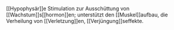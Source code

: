 [[Hypophysär]]e Stimulation zur Ausschüttung von [[Wachstum]]s[[hormon]]en; unterstützt den [[Muskel]]aufbau, die Verheilung von [[Verletzung]]en, [[Verjüngung]]seffekte.